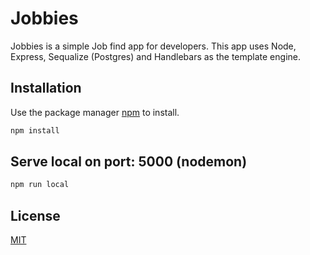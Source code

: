 # Jobbies

Jobbies is a simple Job find app for developers. This app uses Node, Express, Sequalize (Postgres) and Handlebars as the template engine.

## Installation

Use the package manager [npm](https://www.npmjs.com/) to install.

```bash
npm install
```

## Serve local on port: 5000 (nodemon)

```bash
npm run local
```


## License
[MIT](https://choosealicense.com/licenses/mit/)